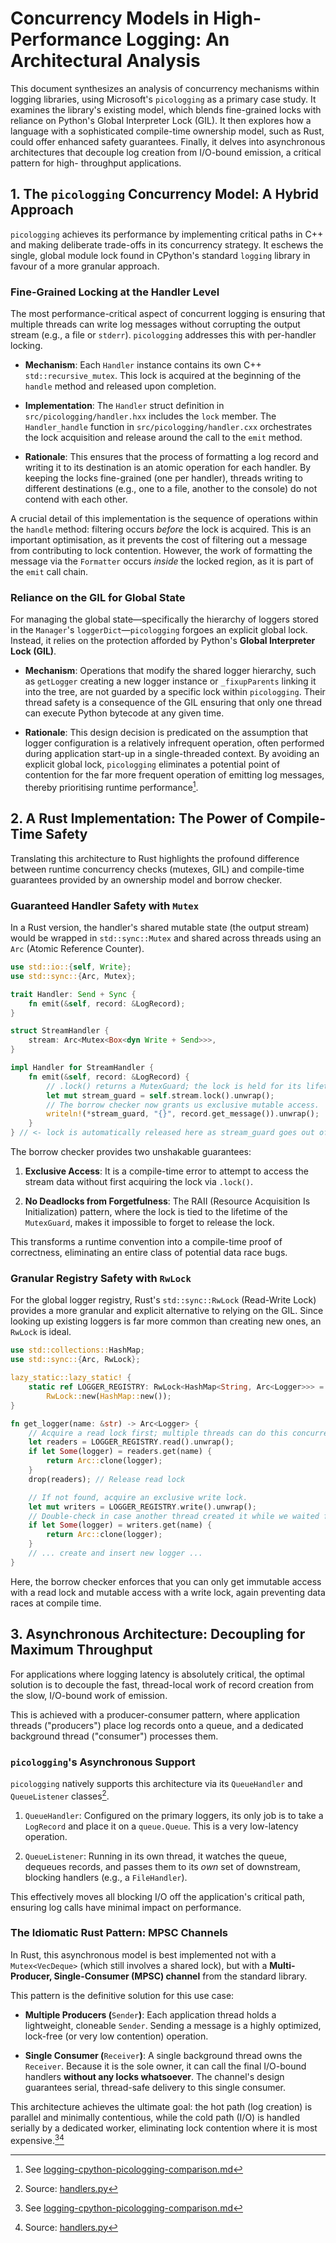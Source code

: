# Concurrency Models in High-Performance Logging: An Architectural Analysis

This document synthesizes an analysis of concurrency mechanisms within logging
libraries, using Microsoft's `picologging` as a primary case study. It examines
the library's existing model, which blends fine-grained locks with reliance on
Python's Global Interpreter Lock (GIL). It then explores how a language with a
sophisticated compile-time ownership model, such as Rust, could offer enhanced
safety guarantees. Finally, it delves into asynchronous architectures that
decouple log creation from I/O-bound emission, a critical pattern for high-
throughput applications.

## 1. The `picologging` Concurrency Model: A Hybrid Approach

`picologging` achieves its performance by implementing critical paths in C++
and making deliberate trade-offs in its concurrency strategy. It eschews the
single, global module lock found in CPython's standard `logging` library in
favour of a more granular approach.

### Fine-Grained Locking at the Handler Level

The most performance-critical aspect of concurrent logging is ensuring that
multiple threads can write log messages without corrupting the output stream
(e.g., a file or `stderr`). `picologging` addresses this with per-handler
locking.

- **Mechanism**: Each `Handler` instance contains its own C++
  `std::recursive_mutex`. This lock is acquired at the beginning of the
  `handle` method and released upon completion.

- **Implementation**: The `Handler` struct definition in
  `src/picologging/handler.hxx` includes the `lock` member. The
  `Handler_handle` function in `src/picologging/handler.cxx` orchestrates the
  lock acquisition and release around the call to the `emit` method.

- **Rationale**: This ensures that the process of formatting a log record and
  writing it to its destination is an atomic operation for each handler. By
  keeping the locks fine-grained (one per handler), threads writing to
  different destinations (e.g., one to a file, another to the console) do not
  contend with each other.

A crucial detail of this implementation is the sequence of operations within
the `handle` method: filtering occurs *before* the lock is acquired. This is an
important optimisation, as it prevents the cost of filtering out a message from
contributing to lock contention. However, the work of formatting the message
via the `Formatter` occurs *inside* the locked region, as it is part of the
`emit` call chain.

### Reliance on the GIL for Global State

For managing the global state—specifically the hierarchy of loggers stored in
the `Manager`'s `loggerDict`—`picologging` forgoes an explicit global lock.
Instead, it relies on the protection afforded by Python's **Global Interpreter
Lock (GIL)**.

- **Mechanism**: Operations that modify the shared logger hierarchy, such as
  `getLogger` creating a new logger instance or `_fixupParents` linking it into
  the tree, are not guarded by a specific lock within `picologging`. Their
  thread safety is a consequence of the GIL ensuring that only one thread can
  execute Python bytecode at any given time.

- **Rationale**: This design decision is predicated on the assumption that
  logger configuration is a relatively infrequent operation, often performed
  during application start-up in a single-threaded context. By avoiding an
  explicit global lock, `picologging` eliminates a potential point of
  contention for the far more frequent operation of emitting log messages,
  thereby prioritising runtime performance[^1].

## 2. A Rust Implementation: The Power of Compile-Time Safety

Translating this architecture to Rust highlights the profound difference
between runtime concurrency checks (mutexes, GIL) and compile-time guarantees
provided by an ownership model and borrow checker.

### Guaranteed Handler Safety with `Mutex`

In a Rust version, the handler's shared mutable state (the output stream) would
be wrapped in `std::sync::Mutex` and shared across threads using an `Arc`
(Atomic Reference Counter).

```rust
use std::io::{self, Write};
use std::sync::{Arc, Mutex};

trait Handler: Send + Sync {
    fn emit(&self, record: &LogRecord);
}

struct StreamHandler {
    stream: Arc<Mutex<Box<dyn Write + Send>>>,
}

impl Handler for StreamHandler {
    fn emit(&self, record: &LogRecord) {
        // .lock() returns a MutexGuard; the lock is held for its lifetime.
        let mut stream_guard = self.stream.lock().unwrap();
        // The borrow checker now grants us exclusive mutable access.
        writeln!(*stream_guard, "{}", record.get_message()).unwrap();
    }
} // <- lock is automatically released here as stream_guard goes out of scope.

```

The borrow checker provides two unshakable guarantees:

1. **Exclusive Access**: It is a compile-time error to attempt to access the
   stream data without first acquiring the lock via `.lock()`.

2. **No Deadlocks from Forgetfulness**: The RAII (Resource Acquisition Is
   Initialization) pattern, where the lock is tied to the lifetime of the
   `MutexGuard`, makes it impossible to forget to release the lock.

This transforms a runtime convention into a compile-time proof of correctness,
eliminating an entire class of potential data race bugs.

### Granular Registry Safety with `RwLock`

For the global logger registry, Rust's `std::sync::RwLock` (Read-Write Lock)
provides a more granular and explicit alternative to relying on the GIL. Since
looking up existing loggers is far more common than creating new ones, an
`RwLock` is ideal.

```rust
use std::collections::HashMap;
use std::sync::{Arc, RwLock};

lazy_static::lazy_static! {
    static ref LOGGER_REGISTRY: RwLock<HashMap<String, Arc<Logger>>> =
        RwLock::new(HashMap::new());
}

fn get_logger(name: &str) -> Arc<Logger> {
    // Acquire a read lock first; multiple threads can do this concurrently.
    let readers = LOGGER_REGISTRY.read().unwrap();
    if let Some(logger) = readers.get(name) {
        return Arc::clone(logger);
    }
    drop(readers); // Release read lock

    // If not found, acquire an exclusive write lock.
    let mut writers = LOGGER_REGISTRY.write().unwrap();
    // Double-check in case another thread created it while we waited for the lock.
    if let Some(logger) = writers.get(name) {
        return Arc::clone(logger);
    }
    // ... create and insert new logger ...
}

```

Here, the borrow checker enforces that you can only get immutable access with a
read lock and mutable access with a write lock, again preventing data races at
compile time.

## 3. Asynchronous Architecture: Decoupling for Maximum Throughput

For applications where logging latency is absolutely critical, the optimal
solution is to decouple the fast, thread-local work of record creation from the
slow, I/O-bound work of emission.

This is achieved with a producer-consumer pattern, where application threads
("producers") place log records onto a queue, and a dedicated background thread
("consumer") processes them.

### `picologging`'s Asynchronous Support

`picologging` natively supports this architecture via its `QueueHandler` and
`QueueListener` classes[^2].

1. `QueueHandler`: Configured on the primary loggers, its only job is to take a
   `LogRecord` and place it on a `queue.Queue`. This is a very low-latency
   operation.

2. `QueueListener`: Running in its own thread, it watches the queue, dequeues
   records, and passes them to its *own* set of downstream, blocking handlers
   (e.g., a `FileHandler`).

This effectively moves all blocking I/O off the application's critical path,
ensuring log calls have minimal impact on performance.

### The Idiomatic Rust Pattern: MPSC Channels

In Rust, this asynchronous model is best implemented not with a
`Mutex<VecDeque>` (which still involves a shared lock), but with a **Multi-
Producer, Single-Consumer (MPSC) channel** from the standard library.

This pattern is the definitive solution for this use case:

- **Multiple Producers (**`Sender`**)**: Each application thread holds a
  lightweight, cloneable `Sender`. Sending a message is a highly optimized,
  lock-free (or very low contention) operation.

- **Single Consumer (**`Receiver`**)**: A single background thread owns the
  `Receiver`. Because it is the sole owner, it can call the final I/O-bound
  handlers **without any locks whatsoever**. The channel's design guarantees
  serial, thread-safe delivery to this single consumer.

This architecture achieves the ultimate goal: the hot path (log creation) is
parallel and minimally contentious, while the cold path (I/O) is handled
serially by a dedicated worker, eliminating lock contention where it is most
expensive.[^1][^2]

[^1]: See
      [logging-cpython-picologging-comparison.md](logging-cpython-picologging-comparison.md)

[^2]: Source:
      [handlers.py][handlers-source]

[handlers-source]:
https://github.com/microsoft/picologging/blob/dc110b52c9f2e209f97a6fe80d286afb73a8437e/src/picologging/handlers.py
